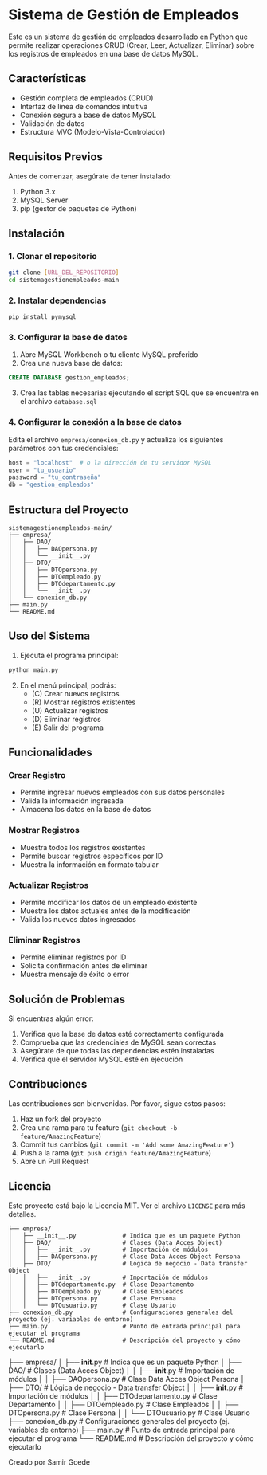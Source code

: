 # Sistema de Gestión de Empleados

Este es un sistema de gestión de empleados desarrollado en Python que permite realizar operaciones CRUD (Crear, Leer, Actualizar, Eliminar) sobre los registros de empleados en una base de datos MySQL.

## Características

- Gestión completa de empleados (CRUD)
- Interfaz de línea de comandos intuitiva
- Conexión segura a base de datos MySQL
- Validación de datos
- Estructura MVC (Modelo-Vista-Controlador)

## Requisitos Previos

Antes de comenzar, asegúrate de tener instalado:

1. Python 3.x
2. MySQL Server
3. pip (gestor de paquetes de Python)

## Instalación

### 1. Clonar el repositorio

```bash
git clone [URL_DEL_REPOSITORIO]
cd sistemagestionempleados-main
```

### 2. Instalar dependencias

```bash
pip install pymysql
```

### 3. Configurar la base de datos

1. Abre MySQL Workbench o tu cliente MySQL preferido
2. Crea una nueva base de datos:
```sql
CREATE DATABASE gestion_empleados;
```

3. Crea las tablas necesarias ejecutando el script SQL que se encuentra en el archivo `database.sql`

### 4. Configurar la conexión a la base de datos

Edita el archivo `empresa/conexion_db.py` y actualiza los siguientes parámetros con tus credenciales:

```python
host = "localhost"  # o la dirección de tu servidor MySQL
user = "tu_usuario"
password = "tu_contraseña"
db = "gestion_empleados"
```

## Estructura del Proyecto

```
sistemagestionempleados-main/
├── empresa/
│   ├── DAO/
│   │   ├── DAOpersona.py
│   │   └── __init__.py
│   ├── DTO/
│   │   ├── DTOpersona.py
│   │   ├── DTOempleado.py
│   │   ├── DTOdepartamento.py
│   │   └── __init__.py
│   └── conexion_db.py
├── main.py
└── README.md
```

## Uso del Sistema

1. Ejecuta el programa principal:
```bash
python main.py
```

2. En el menú principal, podrás:
   - (C) Crear nuevos registros
   - (R) Mostrar registros existentes
   - (U) Actualizar registros
   - (D) Eliminar registros
   - (E) Salir del programa

## Funcionalidades

### Crear Registro
- Permite ingresar nuevos empleados con sus datos personales
- Valida la información ingresada
- Almacena los datos en la base de datos

### Mostrar Registros
- Muestra todos los registros existentes
- Permite buscar registros específicos por ID
- Muestra la información en formato tabular

### Actualizar Registros
- Permite modificar los datos de un empleado existente
- Muestra los datos actuales antes de la modificación
- Valida los nuevos datos ingresados

### Eliminar Registros
- Permite eliminar registros por ID
- Solicita confirmación antes de eliminar
- Muestra mensaje de éxito o error

## Solución de Problemas

Si encuentras algún error:

1. Verifica que la base de datos esté correctamente configurada
2. Comprueba que las credenciales de MySQL sean correctas
3. Asegúrate de que todas las dependencias estén instaladas
4. Verifica que el servidor MySQL esté en ejecución

## Contribuciones

Las contribuciones son bienvenidas. Por favor, sigue estos pasos:

1. Haz un fork del proyecto
2. Crea una rama para tu feature (`git checkout -b feature/AmazingFeature`)
3. Commit tus cambios (`git commit -m 'Add some AmazingFeature'`)
4. Push a la rama (`git push origin feature/AmazingFeature`)
5. Abre un Pull Request

## Licencia

Este proyecto está bajo la Licencia MIT. Ver el archivo `LICENSE` para más detalles.

```
├── empresa/
│   ├── __init__.py             # Indica que es un paquete Python
│   ├── DAO/                    # Clases (Data Acces Object)
│   │   ├── __init__.py         # Importación de módulos
│   │   ├── DAOpersona.py       # Clase Data Acces Object Persona
│   ├── DTO/                    # Lógica de negocio - Data transfer Object
│   │   ├── __init__.py         # Importación de módulos
│   │   ├── DTOdepartamento.py  # Clase Departamento
│   │   ├── DTOempleado.py      # Clase Empleados
│   │   ├── DTOpersona.py       # Clase Persona
│   │   └── DTOusuario.py       # Clase Usuario
├── conexion_db.py              # Configuraciones generales del proyecto (ej. variables de entorno)
├── main.py                     # Punto de entrada principal para ejecutar el programa
└── README.md                   # Descripción del proyecto y cómo ejecutarlo

```
├── empresa/
│   ├── __init__.py             # Indica que es un paquete Python
│   ├── DAO/                    # Clases (Data Acces Object)
│   │   ├── __init__.py         # Importación de módulos
│   │   ├── DAOpersona.py       # Clase Data Acces Object Persona
│   ├── DTO/                    # Lógica de negocio - Data transfer Object
│   │   ├── __init__.py         # Importación de módulos
│   │   ├── DTOdepartamento.py  # Clase Departamento
│   │   ├── DTOempleado.py      # Clase Empleados
│   │   ├── DTOpersona.py       # Clase Persona
│   │   └── DTOusuario.py       # Clase Usuario
├── conexion_db.py              # Configuraciones generales del proyecto (ej. variables de entorno)
├── main.py                     # Punto de entrada principal para ejecutar el programa
└── README.md                   # Descripción del proyecto y cómo ejecutarlo

Creado por Samir Goede
